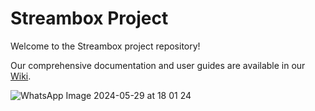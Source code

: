 # Streambox Project

Welcome to the Streambox project repository!

Our comprehensive documentation and user guides are available in our [Wiki](https://github.com/ZoharMashiah/Youtube-clone-project/wiki).

![WhatsApp Image 2024-05-29 at 18 01 24](https://github.com/ZoharMashiah/Youtube-clone-project/assets/103347396/9416f52b-d946-4d82-8c0d-af0c2ee122ac)
